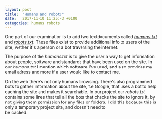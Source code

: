 ```yaml
---
layout: post
title:  "Humans and robots"
date:   2017-11-10 11:25:43 +0100
categories: humans robots
---
```

One part of our examination is to add two textdocuments called [*humans.txt*](humantxt.org) and [*robots.txt*](robotstxt.org). These files
exist to provide additional info to users of the site, wether it's a person or a bot traversing the internet.

The purpose of the *humans.txt* is to give the user a way to get information about people, software and standards that have been used on
the site. In our *humans.txt* I mention which software I've used, and also provides my email adress and more if a user would like to contact
me.

On the web there's not only humans browsing. There's also programmed bots to gather information about the site, f.e Google, that uses a bot 
to help caching the site and makes it searchable. In our project our *robots.txt* contains some lines that tell all the bots that checks the 
site to ignore it, by not giving them permission for any files or folders. I did this because this is only a temporary project site, and doesn't need to  
be cached.
